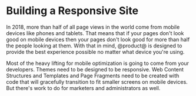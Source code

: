# Building a Responsive Site [](id=building-a-responsive-site)

In 2018, more than half of all page views in the world come from mobile devices 
like phones and tablets. That means that if your pages don't look good on 
mobile devices then your pages don't look good for more than half the people 
looking at them. With that in mind, @product@ is designed to provide the best 
experience possible no matter what device you're using.

Most of the heavy lifting for mobile optimization is going to come from your 
developers. Themes need to be designed to be responsive. Web Content 
Structures and Templates and Page Fragments need to be created with code that 
will gracefully transition to fit smaller screens on mobile devices. But 
there's work to do for marketers and administrators as well.
